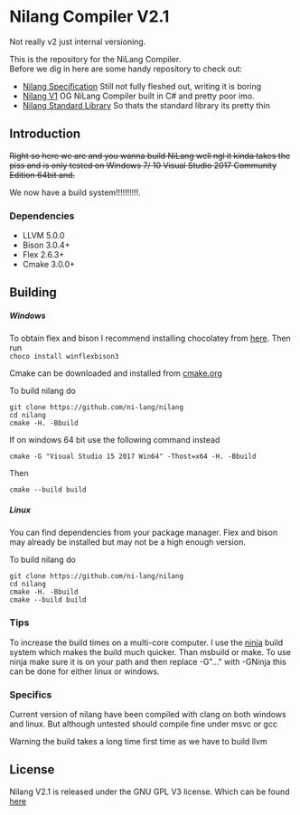 # Nilang Compiler V2.1
Not really v2 just internal versioning.

This is the repository for the NiLang Compiler.  
Before we dig in here are some handy repository to check out:
* [Nilang Specification](https://github.com/tompinn23/NI-Spec) Still not fully fleshed out, writing it is boring
* [Nilang V1](https://github.com/tompinn23/NiLang) OG NiLang Compiler built in C# and pretty poor imo.
* [Nilang Standard Library](https://github.com/tompinn23/NiLang-Standard-Library) So thats the standard library its pretty thin 

## Introduction

~~Right so here we are and you wanna build NiLang well ngl it kinda takes the piss and is only tested on Windows 7/ 10 Visual Studio 2017 Community Edition 64bit and.~~

We now have a build system!!!!!!!!!!.

### Dependencies
* LLVM 5.0.0
* Bison 3.0.4+
* Flex 2.6.3+
* Cmake 3.0.0+

## Building

##### Windows
  
To obtain flex and bison I recommend installing chocolatey from [here](https://chocolatey.org/install). Then run  
```choco install winflexbison3```

Cmake can be downloaded and installed from [cmake.org](https://cmake.org/download/)  

To build nilang do
```
git clone https://github.com/ni-lang/nilang
cd nilang
cmake -H. -Bbuild
```
If on windows 64 bit use the following command instead
```
cmake -G "Visual Studio 15 2017 Win64" -Thost=x64 -H. -Bbuild
```
Then
```
cmake --build build
```
##### Linux

You can find dependencies from your package manager.
Flex and bison may already be installed but may not be a high enough version.

To build nilang do
```
git clone https://github.com/ni-lang/nilang
cd nilang
cmake -H. -Bbuild
cmake --build build
```
### Tips
To increase the build times on a multi-core computer. I use the [ninja](https://ninja-build.org/) build system which makes the build much quicker. Than msbuild or make. To use ninja make sure it is on your path and then replace -G"..." with -GNinja this can be done for either linux or windows.

### Specifics

Current version of nilang have been compiled with clang on both windows and linux. But although untested should compile fine under msvc or gcc


Warning the build takes a long time first time as we have to build llvm
## License

Nilang V2.1 is released under the GNU GPL V3 license. Which can be found [here](https://www.gnu.org/licenses/gpl-3.0.en.html)

